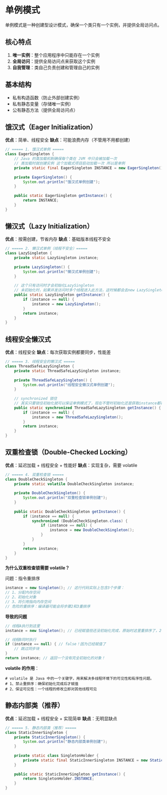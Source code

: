 # 单例模式

单例模式是一种创建型设计模式，确保一个类只有一个实例，并提供全局访问点。



## 核心特点

1. **唯一实例**：整个应用程序中只能存在一个实例
2. **全局访问**：提供全局访问点来获取这个实例
3. **自我管理**：类自己负责创建和管理自己的实例



## 基本结构

- 私有构造函数（防止外部创建实例）
- 私有静态变量（存储唯一实例）
- 公有静态方法（提供全局访问点）



## 饿汉式（Eager Initialization）

**优点**：简单、线程安全 **缺点**：可能浪费内存（不管用不用都创建）

```java
// ===== 1. 饿汉式单例 =====
class EagerSingleton {
    // Java 的类加载机制确保每个类在 JVM 中只会被加载一次
    // 类加载时就创建实例 这个加载式项目启动加载一次 所以是单例
    private static final EagerSingleton INSTANCE = new EagerSingleton();
    
    private EagerSingleton() {
        System.out.println("饿汉式单例创建");
    }
    
    public static EagerSingleton getInstance() {
        return INSTANCE;
    }
}
```



## 懒汉式（Lazy Initialization）

**优点**：按需创建，节省内存 **缺点**：基础版本线程不安全

```java
// ===== 2. 懒汉式单例（线程不安全）=====
class LazySingleton {
    private static LazySingleton instance;
    
    private LazySingleton() {
        System.out.println("懒汉式单例创建");
    }
    
    // 这个只有访问时才会初始化LazySingleton
    // 未初始化时，如果并发访问时多个线程进入此方法，这时候都会去new LazySingleton(); 线程不安全
    public static LazySingleton getInstance() {
        if (instance == null) {
            instance = new LazySingleton();
        }
        return instance;
    }
}
```



## 线程安全懒汉式

**优点**：线程安全 **缺点**：每次获取实例都要同步，性能差

```java
// ===== 3. 线程安全的懒汉式 =====
class ThreadSafeLazySingleton {
    private static ThreadSafeLazySingleton instance;
    
    private ThreadSafeLazySingleton() {
        System.out.println("线程安全懒汉式单例创建");
    }
    
    // synchronized 锁住
    // 其实只要锁住初始化就可以保证单例模式了，现在不管时初始化还是获取instance都被锁住了造成时间上的浪费
    public static synchronized ThreadSafeLazySingleton getInstance() {
        if (instance == null) {
            instance = new ThreadSafeLazySingleton();
        }
        return instance;
    }
}
```



## 双重检查锁（Double-Checked Locking）

**优点**：延迟加载 + 线程安全 + 性能好 **缺点**：实现复杂，需要 volatile

```java
// ===== 4. 双重检查锁 =====
class DoubleCheckSingleton {
    private static volatile DoubleCheckSingleton instance;
    
    private DoubleCheckSingleton() {
        System.out.println("双重检查锁单例创建");
    }
    
    public static DoubleCheckSingleton getInstance() {
        if (instance == null) {
            synchronized (DoubleCheckSingleton.class) {
                if (instance == null) {
                    instance = new DoubleCheckSingleton();
                }
            }
        }
        return instance;
    }
}
```

**为什么双重检查锁需要 volatile？**

问题：指令重排序

```java
instance = new Singleton(); // 这行代码实际上包含3个步骤：
// 1、分配内存空间
// 2、初始化对象
// 3、将引用指向内存空间
// 危险的重排序：编译器可能会将步骤2和3重排序
```

**导致的问题**

```java
// 线程A执行到这里
instance = new Singleton(); // 已经赋值但还没初始化完成，原始时这里重排序了，2、3布置置换了，所以先赋值，在初始化

// 线程B同时执行
if (instance == null) { // false！因为已经赋值了
    // 跳过同步块
}
return instance; // 返回一个没有完全初始化的对象！
```

**volatile 的作用**：

```shell
# volatile 是 Java 中的一个关键字，用来解决多线程环境下的可见性和有序性问题。
# 1、禁止重排序：确保初始化完成后才赋值
# 2、保证可见性：一个线程的修改立即对其他线程可见
```



## 静态内部类（推荐）

**优点**：延迟加载 + 线程安全 + 实现简单 **缺点**：无明显缺点

```java
// ===== 5. 静态内部类（推荐）=====
class StaticInnerSingleton {
    private StaticInnerSingleton() {
        System.out.println("静态内部类单例创建");
    }
    
    private static class SingletonHolder {
        private static final StaticInnerSingleton INSTANCE = new StaticInnerSingleton();
    }
    
    public static StaticInnerSingleton getInstance() {
        return SingletonHolder.INSTANCE;
    }
}
```

